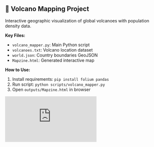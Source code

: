 ## 🌋 Volcano Mapping Project

Interactive geographic visualization of global volcanoes with population density data.

**Key Files:**
- `volcano_mapper.py`: Main Python script
- `volcanoes.txt`: Volcano location dataset
- `world.json`: Country boundaries GeoJSON
- `Mapzine.html`: Generated interactive map

**How to Use:**
1. Install requirements: `pip install folium pandas`
2. Run script: `python scripts/volcano_mapper.py`
3. Open `outputs/Mapzine.html` in browser

![Live Map](https://swatikushwaha24.github.io/Mapzine.github.io/Mapzine.html)

